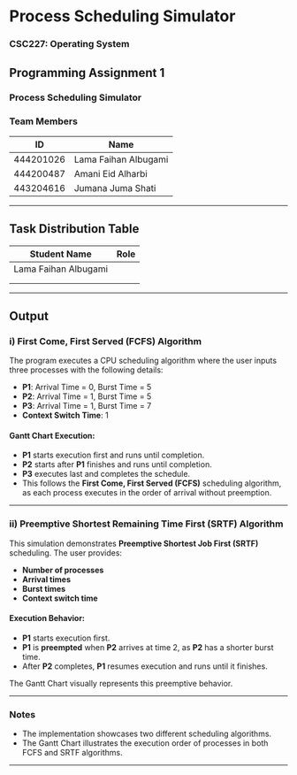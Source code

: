 # Process Scheduling Simulator

### CSC227: Operating System  


## Programming Assignment 1  
### Process Scheduling Simulator  

### **Team Members**  
| ID          | Name                     |
|------------|-------------------------|
| 444201026  | Lama Faihan Albugami    |
| 444200487  | Amani Eid Alharbi       |
| 443204616  | Jumana Juma Shati       |

---

## Task Distribution Table
| Student Name        | Role |
|---------------------|------|
|Lama Faihan Albugami |      |
|                     |      |
|                     |      |

---

## Output

### **i) First Come, First Served (FCFS) Algorithm**
The program executes a CPU scheduling algorithm where the user inputs three processes with the following details:

- **P1**: Arrival Time = 0, Burst Time = 5  
- **P2**: Arrival Time = 1, Burst Time = 5  
- **P3**: Arrival Time = 1, Burst Time = 7  
- **Context Switch Time**: 1  

#### **Gantt Chart Execution:**
- **P1** starts execution first and runs until completion.
- **P2** starts after **P1** finishes and runs until completion.
- **P3** executes last and completes the schedule.
- This follows the **First Come, First Served (FCFS)** scheduling algorithm, as each process executes in the order of arrival without preemption.

---

### **ii) Preemptive Shortest Remaining Time First (SRTF) Algorithm**
This simulation demonstrates **Preemptive Shortest Job First (SRTF)** scheduling. The user provides:
- **Number of processes**
- **Arrival times**
- **Burst times**
- **Context switch time**

#### **Execution Behavior:**
- **P1** starts execution first.
- **P1** is **preempted** when **P2** arrives at time 2, as **P2** has a shorter burst time.
- After **P2** completes, **P1** resumes execution and runs until it finishes.

The Gantt Chart visually represents this preemptive behavior.

---

### **Notes**
- The implementation showcases two different scheduling algorithms.
- The Gantt Chart illustrates the execution order of processes in both FCFS and SRTF algorithms.

---

